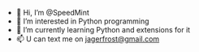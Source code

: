 - 👋 Hi, I’m @SpeedMint
- 👀 I’m interested in Python programming
- 🌱 I’m currently learning Python and extensions for it
- 📫 U can text me on jagerfrost@gmail.com


